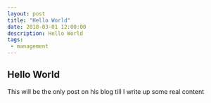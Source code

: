 ```yaml
---
layout: post
title: "Hello World"
date: 2018-03-01 12:00:00
description: Hello World
tags: 
 - management
---
```


## Hello World

This will be the only post on his blog till I write up some real content
